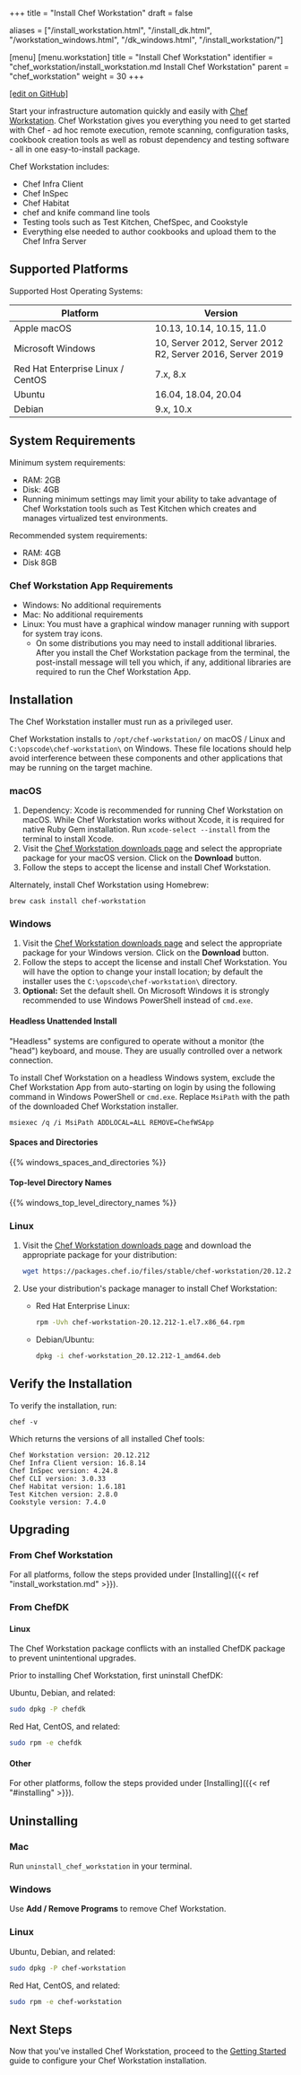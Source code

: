 +++
title = "Install Chef Workstation"
draft = false

aliases = ["/install_workstation.html", "/install_dk.html", "/workstation_windows.html", "/dk_windows.html", "/install_workstation/"]

[menu]
  [menu.workstation]
    title = "Install Chef Workstation"
    identifier = "chef_workstation/install_workstation.md Install Chef Workstation"
    parent = "chef_workstation"
    weight = 30
+++

[\[edit on GitHub\]](https://github.com/chef/chef-workstation/blob/master/docs-chef-io/content/workstation/install_workstation.md)

Start your infrastructure automation quickly and easily with [Chef Workstation](/workstation/). Chef Workstation gives you everything you need to get started with Chef - ad hoc remote execution, remote scanning, configuration tasks, cookbook creation tools as well as robust dependency and testing software - all in one easy-to-install package.

Chef Workstation includes:

- Chef Infra Client
- Chef InSpec
- Chef Habitat
- chef and knife command line tools
- Testing tools such as Test Kitchen, ChefSpec, and Cookstyle
- Everything else needed to author cookbooks and upload them to the Chef Infra Server

## Supported Platforms

Supported Host Operating Systems:

<table>
<colgroup>
<col style="width: 50%" />
<col style="width: 50%" />
</colgroup>
<thead>
<tr class="header">
<th>Platform</th>
<th>Version</th>
</tr>
</thead>
<tbody>
<tr class="odd">
<td>Apple macOS</td>
<td>10.13, 10.14, 10.15, 11.0</td>
</tr>
<tr class="even">
<td>Microsoft Windows</td>
<td>10, Server 2012, Server 2012 R2, Server 2016, Server 2019</td>
</tr>
<tr class="odd">
<td>Red Hat Enterprise Linux / CentOS</td>
<td>7.x, 8.x</td>
</tr>
<tr class="even">
<td>Ubuntu</td>
<td>16.04, 18.04, 20.04</td>
</tr>
<tr class="odd">
<td>Debian</td>
<td>9.x, 10.x</td>
</tr>
</tbody>
</table>

## System Requirements

Minimum system requirements:

- RAM: 2GB
- Disk: 4GB
- Running minimum settings may limit your ability to take advantage of Chef Workstation tools such as Test Kitchen which creates and manages virtualized test environments.

Recommended system requirements:

- RAM: 4GB
- Disk 8GB

### Chef Workstation App Requirements

- Windows: No additional requirements
- Mac: No additional requirements
- Linux: You must have a graphical window manager running with support for system tray icons.
  - On some distributions you may need to install additional libraries. After you install the Chef Workstation package from the terminal, the post-install message will tell you which, if any, additional libraries are required to run the Chef Workstation App.

## Installation

The Chef Workstation installer must run as a privileged user.

Chef Workstation installs to `/opt/chef-workstation/` on macOS / Linux
and `C:\opscode\chef-workstation\` on Windows. These file locations
should help avoid interference between these components and other
applications that may be running on the target machine.

### macOS

1.  Dependency: Xcode is recommended for running Chef Workstation on
    macOS. While Chef Workstation works without Xcode, it is required
    for native Ruby Gem installation. Run `xcode-select --install` from
    the terminal to install Xcode.
2.  Visit the [Chef Workstation downloads
    page](https://downloads.chef.io/chef-workstation#mac_os_x) and
    select the appropriate package for your macOS version. Click on the
    **Download** button.
3.  Follow the steps to accept the license and install Chef Workstation.

Alternately, install Chef Workstation using Homebrew:

`brew cask install chef-workstation`

### Windows

1.  Visit the [Chef Workstation downloads
    page](https://downloads.chef.io/chef-workstation#windows) and select
    the appropriate package for your Windows version. Click on the
    **Download** button.
2.  Follow the steps to accept the license and install Chef Workstation.
    You will have the option to change your install location; by default
    the installer uses the `C:\opscode\chef-workstation\` directory.
3.  **Optional:** Set the default shell. On Microsoft Windows it is
    strongly recommended to use Windows PowerShell instead of `cmd.exe`.

#### Headless Unattended Install

"Headless" systems are configured to operate without a monitor (the "head") keyboard, and mouse.  They are usually controlled over a network connection.

To install Chef Workstation on a headless Windows system, exclude the Chef Workstation App from auto-starting on login by using the following command in Windows PowerShell or `cmd.exe`.  Replace `MsiPath` with the path of the downloaded Chef Workstation installer.

```
msiexec /q /i MsiPath ADDLOCAL=ALL REMOVE=ChefWSApp
```

#### Spaces and Directories

{{% windows_spaces_and_directories %}}

#### Top-level Directory Names

{{% windows_top_level_directory_names %}}

### Linux

1.  Visit the [Chef Workstation downloads
    page](https://downloads.chef.io/products/workstation) and download the
    appropriate package for your distribution:

    ``` bash
    wget https://packages.chef.io/files/stable/chef-workstation/20.12.212/ubuntu/20.04/chef-workstation_20.12.212-1_amd64.deb
    ```

2.  Use your distribution's package manager to install Chef Workstation:

    -   Red Hat Enterprise Linux:

        ``` bash
        rpm -Uvh chef-workstation-20.12.212-1.el7.x86_64.rpm
        ```

    -   Debian/Ubuntu:

        ``` bash
        dpkg -i chef-workstation_20.12.212-1_amd64.deb
        ```

## Verify the Installation

To verify the installation, run:

``` shell
chef -v
```

Which returns the versions of all installed Chef tools:

``` shell
Chef Workstation version: 20.12.212
Chef Infra Client version: 16.8.14
Chef InSpec version: 4.24.8
Chef CLI version: 3.0.33
Chef Habitat version: 1.6.181
Test Kitchen version: 2.8.0
Cookstyle version: 7.4.0
```

## Upgrading

### From Chef Workstation

For all platforms, follow the steps provided under [Installing]({{< ref "install_workstation.md" >}}).

### From ChefDK

#### Linux

The Chef Workstation package conflicts with an installed ChefDK package to prevent unintentional upgrades.

Prior to installing Chef Workstation, first uninstall ChefDK:

Ubuntu, Debian, and related:

```bash
sudo dpkg -P chefdk
```

Red Hat, CentOS, and related:

```bash
sudo rpm -e chefdk
```

#### Other

For other platforms, follow the steps provided under [Installing]({{< ref "#installing" >}}).

## Uninstalling

### Mac

Run ```uninstall_chef_workstation``` in your terminal.

### Windows

Use **Add / Remove Programs** to remove Chef Workstation.

### Linux

Ubuntu, Debian, and related:

```bash
sudo dpkg -P chef-workstation
```

Red Hat, CentOS, and related:

```bash
sudo rpm -e chef-workstation
```

## Next Steps

Now that you've installed Chef Workstation, proceed to the [Getting Started](/workstation/getting_started/) guide to configure your Chef Workstation installation.
